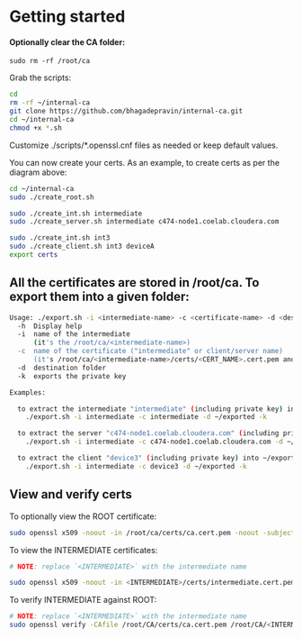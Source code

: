 # Getting started
####  Optionally clear the CA folder:

```
sudo rm -rf /root/ca
```
Grab the scripts:

```bash
cd
rm -rf ~/internal-ca
git clone https://github.com/bhagadepravin/internal-ca.git
cd ~/internal-ca
chmod +x *.sh
```

Customize ./scripts/*.openssl.cnf files as needed or keep default values.

You can now create your certs. As an example, to create certs as per the diagram above:

```bash
cd ~/internal-ca
sudo ./create_root.sh

sudo ./create_int.sh intermediate
sudo ./create_server.sh intermediate c474-node1.coelab.cloudera.com

sudo ./create_int.sh int3  
sudo ./create_client.sh int3 deviceA  
export certs
```

## All the certificates are stored in /root/ca. To export them into a given folder:

```bash
Usage: ./export.sh -i <intermediate-name> -c <certificate-name> -d <dest-folder> [-k] [-h]
  -h  Display help
  -i  name of the intermediate  
      (it's the /root/ca/<intermediate-name>)
  -c  name of the certificate ("intermediate" or client/server name) 
      (it's /root/ca/<intermediate-name>/certs/<CERT_NAME>.cert.pem and /root/ca/<intermediate-name>/private/<CERT_NAME>.cert.pem)
  -d  destination folder
  -k  exports the private key

Examples:

  to extract the intermediate "intermediate" (including private key) into ~/exported:
    ./export.sh -i intermediate -c intermediate -d ~/exported -k

  to extract the server "c474-node1.coelab.cloudera.com" (including private key) into ~/exported:
    ./export.sh -i intermediate -c c474-node1.coelab.cloudera.com -d ~/exported -k

  to extract the client "device3" (including private key) into ~/exported:
    ./export.sh -i intermediate -c device3 -d ~/exported -k

```

## View and verify certs
To optionally view the ROOT certificate:

```bash
sudo openssl x509 -noout -in /root/ca/certs/ca.cert.pem -noout -subject -issuer
```
To view the INTERMEDIATE certificates:

```bash
# NOTE: replace `<INTERMEDIATE>` with the intermediate name

sudo openssl x509 -noout -in <INTERMEDIATE>/certs/intermediate.cert.pem -noout -subject -issuer
```

To verify INTERMEDIATE against ROOT:
```bash
# NOTE: replace `<INTERMEDIATE>` with the intermediate name
sudo openssl verify -CAfile /root/CA/certs/ca.cert.pem /root/CA/<INTERMEDIATE>/certs/intermediate.cert.pem
```
